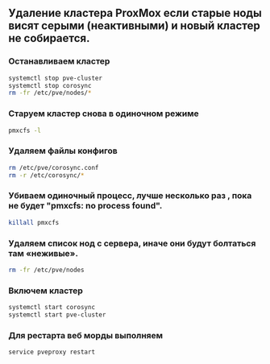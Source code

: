 ## Удаление кластера ProxMox если старые ноды висят серыми (неактивными) и новый кластер не собирается.

### Останавливаем кластер
```bash
systemctl stop pve-cluster
systemctl stop corosync
rm -fr /etc/pve/nodes/*
```

### Старуем кластер снова в одиночном режиме
```bash
pmxcfs -l
```
### Удаляем файлы конфигов
```bash
rm /etc/pve/corosync.conf
rm -r /etc/corosync/*
```
### Убиваем одиночный процесс, лучше несколько раз , пока не будет "pmxcfs: no process found".
```bash
killall pmxcfs
```
### Удаляем список нод с сервера, иначе они будут болтаться там «неживые».
```bash
rm -fr /etc/pve/nodes
```
### Включем кластер
```bash
systemctl start corosync
systemctl start pve-cluster
```
### Для рестарта веб морды выполняем
```bash
service pveproxy restart
```
